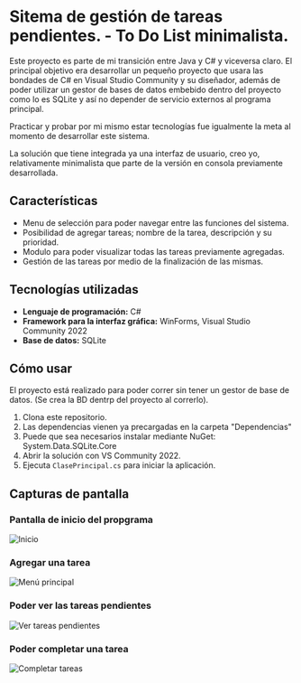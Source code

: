 # Sitema de gestión de tareas pendientes. - To Do List minimalista.

Este proyecto es parte de mi transición entre Java y C# y viceversa claro.
El principal objetivo era desarrollar un pequeño proyecto que usara las bondades de C# en Visual Studio Community y su diseñador, además de poder
utilizar un gestor de bases de datos embebido dentro del proyecto como lo es SQLite y así no depender de servicio externos al programa principal.

Practicar y probar por mi mismo estar tecnologías fue igualmente la meta al momento de desarrollar este sistema.

La solución que tiene integrada ya una interfaz de usuario, creo yo, relativamente minimalista que parte de la versión en consola previamente
desarrollada. 

## Características
- Menu de selección para poder navegar entre las funciones del sistema.
- Posibilidad de agregar tareas; nombre de la tarea, descripción y su prioridad.
- Modulo para poder visualizar todas las tareas previamente agregadas.
- Gestión de las tareas por medio de la finalización de las mismas.

## Tecnologías utilizadas
- **Lenguaje de programación:** C#
- **Framework para la interfaz gráfica:** WinForms, Visual Studio Community 2022
- **Base de datos:** SQLite

## Cómo usar

El proyecto está realizado para poder correr sin tener un gestor de base de datos. (Se crea la BD dentrp del proyecto al correrlo).

1. Clona este repositorio.
2. Las dependencias vienen ya precargadas en la  carpeta "Dependencias"
3. Puede que sea necesarios instalar mediante NuGet: System.Data.SQLite.Core
4. Abrir la solución con VS Community 2022.
8. Ejecuta `ClasePrincipal.cs` para iniciar la aplicación.

## Capturas de pantalla

### Pantalla de inicio del propgrama
![Inicio](imgReadme/menu_principal_ss.jpg)

### Agregar una tarea
![Menú principal](imgReadme/agregar_tarea_ss.jpg)

### Poder ver las tareas pendientes
![Ver tareas pendientes](imgReadme/ver_tareas_ss.jpg)

### Poder completar una tarea
![Completar tareas](imgReadme/completar_tarea_ss.jpg)

